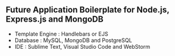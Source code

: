 ## Future Application Boilerplate for Node.js, Express.js and MongoDB 
- Template Engine : Handlebars or EJS
- Database : MySQL, MongoDB and PostgreSQL
- IDE : Sublime Text, Visual Studio Code and WebStorm

